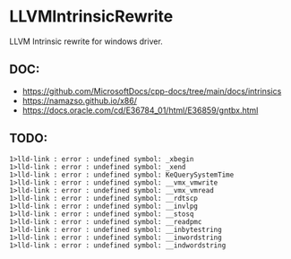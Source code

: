# LLVMIntrinsicRewrite
LLVM Intrinsic rewrite for windows driver.

## DOC:
- https://github.com/MicrosoftDocs/cpp-docs/tree/main/docs/intrinsics
- https://namazso.github.io/x86/
- https://docs.oracle.com/cd/E36784_01/html/E36859/gntbx.html

## TODO:
```batch
1>lld-link : error : undefined symbol: _xbegin
1>lld-link : error : undefined symbol: _xend
1>lld-link : error : undefined symbol: KeQuerySystemTime
1>lld-link : error : undefined symbol: __vmx_vmwrite
1>lld-link : error : undefined symbol: __vmx_vmread
1>lld-link : error : undefined symbol: __rdtscp
1>lld-link : error : undefined symbol: __invlpg
1>lld-link : error : undefined symbol: __stosq
1>lld-link : error : undefined symbol: __readpmc
1>lld-link : error : undefined symbol: __inbytestring
1>lld-link : error : undefined symbol: __inwordstring
1>lld-link : error : undefined symbol: __indwordstring
```





